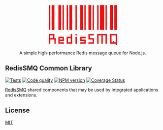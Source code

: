 <div align="center" style="text-align: center">
  <p><a href="https://github.com/weyoss/redis-smq-common"><img alt="RedisSMQ" src="./logo.png" /></a></p>
  <p>A simple high-performance Redis message queue for Node.js.</p>
</div>

## RedisSMQ Common Library

<p>
    <a href="https://github.com/weyoss/redis-smq-common/actions/workflows/tests.yml"><img src="https://github.com/weyoss/redis-smq-common/actions/workflows/tests.yml/badge.svg" alt="Tests" style="max-width:100%;" /></a>
    <a href="https://github.com/weyoss/redis-smq-common/actions/workflows/codeql.yml" rel="nofollow"><img src="https://github.com/weyoss/redis-smq-common/actions/workflows/codeql.yml/badge.svg" alt="Code quality" /></a>
    <a href="https://npmjs.org/package/redis-smq-common" rel="nofollow"><img src="https://img.shields.io/npm/v/redis-smq-common.svg" alt="NPM version" /></a>
    <a href="https://codecov.io/github/weyoss/redis-smq-common?branch=master" rel="nofollow"><img src="https://img.shields.io/codecov/c/github/weyoss/redis-smq-common" alt="Coverage Status" /></a>
</p>

[RedisSMQ](https://github.com/weyoss/redis-smq) shared components that may be used by integrated applications and extensions.

## License

[MIT](https://github.com/weyoss/redis-smq/blob/master/LICENSE)
